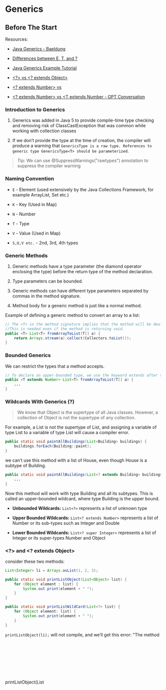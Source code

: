 # Generics


## Before The Start

Resources:
* [Java Generics - Baeldung](https://www.baeldung.com/java-generics)

* [Differences between E, T, and ?](https://stackoverflow.com/questions/6008241/what-is-the-difference-between-e-t-and-for-java-generics)

* [Java Generics Example Tutorial](https://www.digitalocean.com/community/tutorials/java-generics-example-method-class-interface#1-generics-in-java) 

* [<?> vs <? extends Object>](https://www.baeldung.com/java-generics-vs-extends-object)

* [<? extends Number> vs <T extends Number>](https://stackoverflow.com/questions/11497020/java-generics-wildcard-extends-number-vs-t-extends-number)

* [<? extends Number> vs <T extends Number - GPT Conversation](https://chat.openai.com/share/6176140f-6ee9-4bae-ba13-c3c4bd349c1c)


### Introduction to Generics

1. Generics was added in Java 5 to provide compile-time type checking and removing risk of ClassCastException that was common while working with collection classes

2.  If we don’t provide the type at the time of creation, the compiler will produce a warning that `GenericsType is a raw type. References to generic type GenericsType<T> should be parameterized`. 

> Tip: We can use @SuppressWarnings("rawtypes") annotation to suppress the compiler warning

### Naming Convention

* `E` - Element (used extensively by the Java Collections Framework, for example ArrayList, Set etc.)

* `K` - Key (Used in Map)

* `N` - Number

* `T` - Type

* `V` - Value (Used in Map)

* `S,U,V etc.` - 2nd, 3rd, 4th types 

### Generic Methods

1. Generic methods have a type parameter (the diamond operator enclosing the type) before the return type of the method declaration.

2. Type parameters can be bounded.

3. Generic methods can have different type parameters separated by commas in the method signature.

4. Method body for a generic method is just like a normal method.

Example of defining a generic method to convert an array to a list:

```java
// The <T> in the method signature implies that the method will be dealing with generic type T. 
//This is needed even if the method is returning void.
public <T> List<T> fromArrayToList(T[] a) {   
    return Arrays.stream(a).collect(Collectors.toList());
}
```

### Bounded Generics
We can restrict the types that a method accepts.

```java
// To declare an upper-bounded type, we use the keyword extends after the type, followed by the upper bound that we want to use
public <T extends Number> List<T> fromArrayToList(T[] a) {
    ...
}
```

### Wildcards With Generics (?)
> We know that Object is the supertype of all Java classes. However, a collection of Object is not the supertype of any collection.

For example, a List<Object> is not the supertype of List<String>, and assigning a variable of type List<Object> to a variable of type List<String> will cause a compiler error. 

```java
public static void paintAllBuildings(List<Building> buildings) {
    buildings.forEach(Building::paint);
}
```

we can’t use this method with a list of House, even though House is a subtype of Building.

```java
public static void paintAllBuildings(List<? extends Building> buildings) {
    ...
}
```

Now this method will work with type Building and all its subtypes. This is called an upper-bounded wildcard, where type Building is the upper bound.

* <b>Unbounded Wildcards:</b> `List<?>` represents a list of unknown type

* <b>Upper Bounded Wildcards:</b> `List<? extends Number>` represents a list of Number or its sub-types such as Integer and Double

* <b>Lower Bounded Wildcards:</b> `List<? super Integer>` represents a list of Integer or its super-types Number and Object

### <?> and <? extends Object>

consider these two methods:

```java
List<Integer> li = Arrays.asList(1, 2, 3);

public static void printListObject(List<Object> list) {    
    for (Object element : list) {        
        System.out.print(element + " ");    
    }        
}    

public static void printListWildCard(List<?> list) {    
    for (Object element: list) {        
        System.out.print(element + " ");    
    }     
}
```

`printListObject(li);` will not compile, and we’ll get this error: "The method printListObject(List<Object>) is not applicable for the arguments (List<Integer>)"

`printListWildCard(li)` will compile and will output: 1 2 3 to the console.

if we change the method signature for printListWildCard to:

```java
public static void printListWildCard(List<? extends Object> list)
```

#### Similarities
It would function in the same way as printListWildCard(List<?> list) did. This is due to the fact that Object is a supertype of all Java objects, and basically everything extends Object. So, a List of Integers gets processed as well.

#### Differences
* The reason for declaring a T is so that you can refer to it again

* `T` for the method itself, providing more flexibility and allowing both reading and writing to the Class with the specified type.


## TASK01

Suppose you have pre-Java5.0 code such as:

```java
class Box {
    Object o;

    Object get() {
        return o;
    }
}
```

### Question

Outline two advantages to a client programmer if converting
the code to use generics. Give brief demo code (compilable).

### Answer
<hr>

Resources:
* https://dzone.com/articles/how-do-generic-subtypes-work



#### <b>Pain Points</b>


In existing code, if we were to do: 

```java
Box box = new Box();
box.o = 10;
```

The supplied `Integer` is no longer treated as its actual type, but rather, as an `Object`. This means:

1. We must <u>cast</u> the `Integer` when retrieved

```java
public class Main {
    public static void main(String[] args) {
        int result;

        // Initialize
        Box box = new Box();

        // Assign an integer
        box.o = 10;

        // We have to use type casting !!!
        result = (int) box.get();

        // Print the result
        System.out.println(result);
    }
}
```

2. Code that is outside of our control that uses this `Box` class may not have enough information to know what type to cast the retrieved element to.

Example:

 > if we add another element, but this time of type `Double`. If a consumer of our `Box` class is expecting a `Integer` object, performing a cast to `Integer` on the retrieved element will cause ClassCastException at runtime.

```java
public class Main {
    public static void main(String[] args) {
        int result;

        // Initialize
        Box box = new Box();

        // Assign a double
        box.o = 10.54;

        // Wrong type casting !!!
        // Runtime error !!!
        result = (int) box.get();

        // Print the result
        System.out.println(result);
    }
}
```


#### <b>1. Type Cast</b>

When we apply generics to `Box` class, we don't have to use type casting.

Box.java

```java
public class Box<T> {
    T o;

    T get() {
        return o;
    }
}
```

Main.java
```java
public class Main {
    public static void main(String[] args) {
        Integer result;

        // Initialize
        Box<Integer> box = new Box<>();

        // Assign an integer
        box.o = 10;

        // We don't need to add type casting
        result = box.get();

        // Print the result
        System.out.println(result);
    }
}
```


#### <b>2. Type Safety</b>

When we apply generics to `Box` class, even if select wrong receiver type, we will come across a compile time error instead of runtime error

Box.java (same)

```java
public class Box<T> {
    T o;

    T get() {
        return o;
    }
}
```

Main.java
```java
public class Main {
    public static void main(String[] args) {
        // Wrong receiver type !!!
        String result;

        // Initialize
        Box<Integer> box = new Box<>();

        // Assign an integer
        box.o = 10;

        // Compile time error
        // java: incompatible types: java.lang.Integer cannot be converted to java.lang.String
        result = box.get();

        // Print the result
        System.out.println(result);
    }
}
```

#### <b>Examples With Different Code</b>

Resources:

* https://www.baeldung.com/java-generics

Before the Generics

```java
import java.util.LinkedList;
import java.util.List;

public class Main {
    public static void main(String[] args) {
        // Initialize linked list
        List list = new LinkedList();
        
        // Add an integer
        list.add(new Integer(2));
        
        // We have to use type casting
        // And it is not type safe
        Integer i = (Integer) list.iterator().next();
        
        // print the element
        System.out.println(i);
    }
}
```

After the generics

```java
import java.util.LinkedList;
import java.util.List;

public class Main {
    public static void main(String[] args) {
        // Initialize linked list
        List<Integer> list = new LinkedList<Integer>();

        // Add an integer
        list.add(new Integer(2));

        // Type safe and
        // We don't have to use type casting
        Integer i = list.iterator().next();

        // print the element
        System.out.println(i);
    }
}
```

## TASK02

### Question

* Continuing from Box code above, suppose you have 

    * `class Num{...}`, 
    * `class SmallNum extends Num{}`

* You want to have a class Test with a method `boxTest(...)` to accept a Box that holds either a `Num` or `SmallNum`

* Write a generic method definition to allow only this

### Answer

User.java

```java
// User entity
public class User {
}
```

Student.java

```java
public class Student extends User{
}
```

CrudService.java

```java
public class CrudService {
    // Accept user or classes that extend the user
    public  <T extends User> void create(Entity<T> user){
        System.out.println("A record created: " + user.getEntity());
    }
}
```

Main.java

```java
public class Main {
    public static void main(String[] args) {
        // Create crud service to perform create-read-update-delete operations
        CrudService crudService = new CrudService();

        // Create a new user
        crudService.create(new Entity<>(new User()));

        // Create a new student (extends user)
        crudService.create(new Entity<>(new Student()));
    }
}
```

## TASK03

### Question

Write complete definitions of all methods above
and write client-code to demo: 
1. for each : what can be passed in?
2. for each : what restrictions are imposed inside the method.

```java
boxTest1(Box<Num> boxOfNum){...}
```

```java
boxTest2(Box<? extends Num> boxOfNum{...}
```
```java
<T extends Num> ... boxTest3(Box<T> boxOfNum) 
```

```java
boxTest4(Box<?> boxOfX)
```
Briefly explain the differences in a summary explanation.

<hr>

### Answer

> NOTE: These implemented codes was my idea. I didn't take that code from anywhere

1. `boxTest1(Box<Num> boxOfNum){...}`

User.java

```java
// Entity class
public class User {
}
```

Entity.java

```java
// Generic entity class
public class Entity<T> {
    T entity;

    public Entity(T entity){
        this.entity = entity;
    }

    public String getEntity(){
        return entity.getClass().getName();
    }
}

```

CrudService.java

```java
// A helper service to do create-read-update-delete
public class CrudService {
    public void create(Entity<User> user){
        System.out.println("A record created: " + user.getEntity());
    }
}

```

Main.java

```java
public class Main {
    public static void main(String[] args) {
        // Create crud service to perform create-read-update-delete operations
        CrudService crudService = new CrudService();

        // Create a new user
        crudService.create(new Entity<>(new User()));
    }
}
```

* what can be passed in?

    * Only the specified class between the "<>" can be passed

* what restrictions are imposed inside the method.

    * The method may impose restrictions related to the methods or properties available on the User type.

<hr>

 2. `boxTest2(Box<? extends Num> boxOfNum{...}`

User.java

 ```java
 // User entity
public class User {
}
 ```

 Student.java

 ```java
 public class Student extends User{
}
 ```

Entity.java

 ```java
 // Generic entity class
public class Entity<T> {
    T entity;

    public Entity(T entity){
        this.entity = entity;
    }

    public String getEntity(){
        return entity.getClass().getName();
    }
}
 ```

CrudService.java

 ```java
 public class CrudService {
    public void create(Entity<? extends User> user){
        System.out.println("A record created: " + user.getEntity());
    }
}
 ```

Main.java

 ```java
 public class Main {
    public static void main(String[] args) {
        // Create crud service to perform create-read-update-delete operations
        CrudService crudService = new CrudService();
        
        // Create a new student
        crudService.create(new Entity<>(new Student()));
    }
}
 ```

 * what can be passed in?

    * Only the specified class between the "<>" and some classes that extend specified class can be passed in

* what restrictions are imposed inside the method.

    * Since the wildcard is upper-bounded (? extends User), the method is allowed to read from the user parameter, but it cannot modify its contents.

    * We can call only super class' methods because super types have no idea about the methods of the sub classes

<hr>

3. `<T extends Num> ... boxTest3(Box<T> boxOfNum)`

User.java

 ```java
 // User entity
public class User {
}
 ```

 Student.java

 ```java
 public class Student extends User{
}
 ```

Entity.java

 ```java
 // Generic entity class
public class Entity<T> {
    T entity;

    public Entity(T entity){
        this.entity = entity;
    }

    public String getEntity(){
        return entity.getClass().getName();
    }
}
 ```

CrudService.java

 ```java
 public class CrudService {
    public <T extends User> void create(Entity<T> user){
        System.out.println("A record created: " + user.getEntity());
    }
}
 ```

Main.java

 ```java
 public class Main {
    public static void main(String[] args) {
        // Create crud service to perform create-read-update-delete operations
        CrudService crudService = new CrudService();
        
        // Create a new student
        crudService.create(new Entity<>(new Student()));
    }
}
 ```

 * what can be passed in?

    * Only the specified class between the "<>" and some classes that extend specified class can be passed in

* what restrictions are imposed inside the method.

    * We can call only super class' methods because super types have no idea about the methods of the sub classes

<hr>

4. `boxTest4(Box<?> boxOfX)`

User.java

 ```java
 // User entity
public class User {
}
 ```

 Student.java

 ```java
 public class Student extends User{
}
 ```

Entity.java

 ```java
 // Generic entity class
public class Entity<T> {
    T entity;

    public Entity(T entity){
        this.entity = entity;
    }

    public String getEntity(){
        return entity.getClass().getName();
    }
}
 ```

CrudService.java

 ```java
public class CrudService {
    public void create(Entity<?> user){
        System.out.println("A record created: " + user.getEntity());
    }
}
 ```

Main.java

 ```java
 public class Main {
    public static void main(String[] args) {
        // Create crud service to perform create-read-update-delete operations
        CrudService crudService = new CrudService();
        
        // Create a new student
        crudService.create(new Entity<>(new Student()));
    }
}
 ```

  * what can be passed in?

    * Any class can be passed in

* what restrictions are imposed inside the method.

    * Since the wildcard is unbounded (?), the method is allowed to read from the user parameter, but it cannot modify its contents.

<hr>

#### Summaries

1. Explicit knowledge about the type
    * It works with only the specific class
    * It can modify the parameter

```java
boxTest1(Box<Num> boxOfNum){...}
```

2. Upper-bounded wildcard 

    * It can accept the class that mentioned in parameters or a class of any type that is a subtype of mentioned class
    * It allows read-only access to elements

```java
boxTest2(Box<? extends Num> boxOfNum{...}
```

3. Generic method 

     * It can accept the class that mentioned in parameters or a class of any type that is a subtype of mentioned class
    * It allows read and write access to elements

```java
<T extends Num> ... boxTest3(Box<T> boxOfNum) 
```

4. Unbounded wildcard 

    * It can accept any class
    * It allows read-only access to elements

```java
boxTest4(Box<?> boxOfX)
```

## TASK04

### Question

Give an example of a generic method with an lower-bounded Type parameter AND give an example that shows a situation where  this might be useful.

### Answer

CrudService.java

```java
import java.util.List;

public class CrudService {
    // Acepts Integer class or super classess of Integer
    public void userCreate(List<? super Integer> list){
        for (Object item : list){
            System.out.println("A record created: " + item.toString() + " times");
        }
    }
}
```

Main.java

```java
import java.util.ArrayList;
import java.util.List;

public class Main {
    public static void main(String[] args) {
        // Create crud service to perform create-read-update-delete operations
        CrudService crudService = new CrudService();

        // Create different type of lists
        List<Integer> list_1 = new ArrayList<>();
        List<Object> list_2 = new ArrayList<>();
        List<Number> list_3 = new ArrayList<>();

        // Add creation times into the lists
        list_1.add(23);
        list_2.add(10);
        list_3.add(5);

        // Call crud service for create user
        crudService.userCreate(list_1);
        crudService.userCreate(list_2);
        crudService.userCreate(list_3);
    }
}
```

Output

```yaml
A record created: 23 times
A record created: 10 times
A record created: 5 times
```

#### Useful Area

Resources:

* https://www.digitalocean.com/community/tutorials/java-generics-example-method-class-interface#9-3-java-generics-lower-bounded-wildcard

Suppose we want to add Integers to a list of integers in a method, we can keep the argument type as List<Integer> but it will be tied up with Integers whereas List<Number> and List<Object> can also hold integers, so we can use a lower bound wildcard to achieve this. We use generics wildcard (?) with super keyword and lower bound class to achieve this. We can pass lower bound or any supertype of lower bound as an argument, in this case, java compiler allows to add lower bound object types to the list.

## TASK05

### Question

Briefly summarise the Oracle Java Tutorial guidelines for using wild-cards. State and explain 'In' and 'Out' type parameters and give examples.

### Answer

Resources:

* [Oracle Documentation](https://docs.oracle.com/javase/tutorial/java/generics/wildcards.html)

* [GPT-Conversation](https://chat.openai.com/share/6c8a19b3-e20a-42b4-af62-805ad54ab939)

* [Difference between <? super T> and <? extends T> in Java](https://stackoverflow.com/questions/4343202/difference-between-super-t-and-extends-t-in-java)


#### Wildcards(?)
<hr>

* In generic code, the question mark (?), called the wildcard, represents an unknown type.

#### Upper Bounded Wildcards (<? extends Foo>)
<hr>

* To write the method that works on lists of Number and the subtypes of Number, such as Integer, Double, and Float, you would specify List<? extends Number>. 

* The wildcard declaration of List<? extends Number> foo3 means that any of these are legal assignments

```java
// Number "extends" Number (in this context)
List<? extends Number> foo3 = new ArrayList<Number>(); 

// Integer extends Number
List<? extends Number> foo3 = new ArrayList<Integer>(); 

// Double extends Number
List<? extends Number> foo3 = new ArrayList<Double>();  
```

#### Covariance (Out Parameter)
<hr>

* Covariance is the ability to use a more specific type when a more general type is expected. In Java, covariance is often associated with the "Out" parameter. 

* When you declare a type parameter as covariant (using ? extends T), it means that the parameter can produce values of type T or its subtypes, but it cannot consume values.

```java
List<? extends Number> numbers = new ArrayList<>();
Number number = numbers.get(0); // OK, can get values
// numbers.add(new Integer(10)); // Error, can't add values
```

* This is because the actual type of the list could be, for example, `List<Integer>` or `List<Double>`, and allowing addition of values could lead to type inconsistencies.

#### Contravariance (In Parameter)
<hr>

* Contravariance is the ability to use a more general type when a more specific type is expected. In Java, contravariance is often associated with the "In" parameter. 

* When you declare a type parameter as contravariant (using ? super T), it means that the parameter can consume values of type T or its supertypes, but it cannot produce values.

```java
List<? super Integer> integers = new ArrayList<>();
integers.add(new Integer(10)); // OK, can add values
// Integer number = integers.get(0); // Error, can't get values
```

* In this example, the integers list is declared to contain elements of a type that is a supertype of Integer. You can add elements of type Integer or any subtype of Integer, but you cannot safely retrieve elements from the list as they could be of a more general type.
